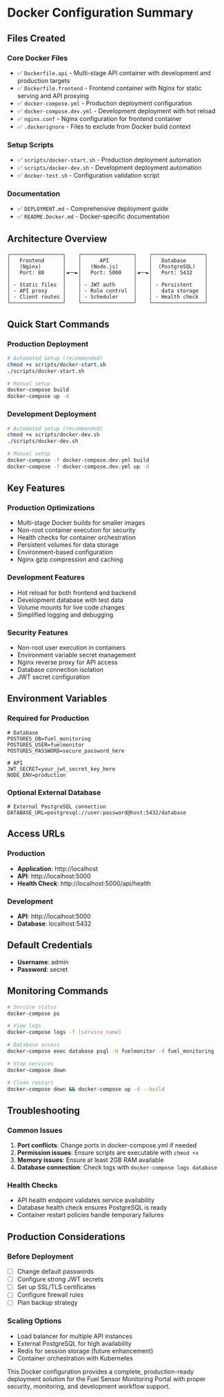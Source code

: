 # Docker Configuration Summary

## Files Created

### Core Docker Files
- ✅ `Dockerfile.api` - Multi-stage API container with development and production targets
- ✅ `Dockerfile.frontend` - Frontend container with Nginx for static serving and API proxying
- ✅ `docker-compose.yml` - Production deployment configuration
- ✅ `docker-compose.dev.yml` - Development deployment with hot reload
- ✅ `nginx.conf` - Nginx configuration for frontend container
- ✅ `.dockerignore` - Files to exclude from Docker build context

### Setup Scripts
- ✅ `scripts/docker-start.sh` - Production deployment automation
- ✅ `scripts/docker-dev.sh` - Development deployment automation
- ✅ `docker-test.sh` - Configuration validation script

### Documentation
- ✅ `DEPLOYMENT.md` - Comprehensive deployment guide
- ✅ `README.Docker.md` - Docker-specific documentation

## Architecture Overview

```
┌─────────────────┐    ┌─────────────────┐    ┌─────────────────┐
│   Frontend      │    │      API        │    │   Database      │
│   (Nginx)       │    │   (Node.js)     │    │  (PostgreSQL)   │
│   Port: 80      │◄──►│   Port: 5000    │◄──►│   Port: 5432    │
│                 │    │                 │    │                 │
│ - Static files  │    │ - JWT auth      │    │ - Persistent    │
│ - API proxy     │    │ - Role control  │    │   data storage  │
│ - Client routes │    │ - Scheduler     │    │ - Health check  │
└─────────────────┘    └─────────────────┘    └─────────────────┘
```

## Quick Start Commands

### Production Deployment
```bash
# Automated setup (recommended)
chmod +x scripts/docker-start.sh
./scripts/docker-start.sh

# Manual setup
docker-compose build
docker-compose up -d
```

### Development Deployment
```bash
# Automated setup (recommended)  
chmod +x scripts/docker-dev.sh
./scripts/docker-dev.sh

# Manual setup
docker-compose -f docker-compose.dev.yml build
docker-compose -f docker-compose.dev.yml up -d
```

## Key Features

### Production Optimizations
- Multi-stage Docker builds for smaller images
- Non-root container execution for security
- Health checks for container orchestration
- Persistent volumes for data storage
- Environment-based configuration
- Nginx gzip compression and caching

### Development Features
- Hot reload for both frontend and backend
- Development database with test data
- Volume mounts for live code changes
- Simplified logging and debugging

### Security Features
- Non-root user execution in containers
- Environment variable secret management
- Nginx reverse proxy for API access
- Database connection isolation
- JWT secret configuration

## Environment Variables

### Required for Production
```env
# Database
POSTGRES_DB=fuel_monitoring
POSTGRES_USER=fuelmonitor
POSTGRES_PASSWORD=secure_password_here

# API
JWT_SECRET=your_jwt_secret_key_here
NODE_ENV=production
```

### Optional External Database
```env
# External PostgreSQL connection
DATABASE_URL=postgresql://user:password@host:5432/database
```

## Access URLs

### Production
- **Application**: http://localhost
- **API**: http://localhost:5000
- **Health Check**: http://localhost:5000/api/health

### Development  
- **API**: http://localhost:5000
- **Database**: localhost:5432

## Default Credentials
- **Username**: admin
- **Password**: secret

## Monitoring Commands

```bash
# Service status
docker-compose ps

# View logs
docker-compose logs -f [service_name]

# Database access
docker-compose exec database psql -U fuelmonitor -d fuel_monitoring

# Stop services
docker-compose down

# Clean restart
docker-compose down && docker-compose up -d --build
```

## Troubleshooting

### Common Issues
1. **Port conflicts**: Change ports in docker-compose.yml if needed
2. **Permission issues**: Ensure scripts are executable with `chmod +x`
3. **Memory issues**: Ensure at least 2GB RAM available
4. **Database connection**: Check logs with `docker-compose logs database`

### Health Checks
- API health endpoint validates service availability
- Database health check ensures PostgreSQL is ready
- Container restart policies handle temporary failures

## Production Considerations

### Before Deployment
- [ ] Change default passwords
- [ ] Configure strong JWT secrets
- [ ] Set up SSL/TLS certificates
- [ ] Configure firewall rules
- [ ] Plan backup strategy

### Scaling Options
- Load balancer for multiple API instances
- External PostgreSQL for high availability
- Redis for session storage (future enhancement)
- Container orchestration with Kubernetes

This Docker configuration provides a complete, production-ready deployment solution for the Fuel Sensor Monitoring Portal with proper security, monitoring, and development workflow support.